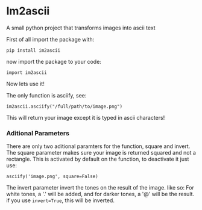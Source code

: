 # Im2ascii
A small python project that transforms images into ascii text

First of all import the package with:
```
pip install im2ascii
```
now import the package to your code:
```
import im2ascii
```
Now lets use it!

The only function is asciify, see:
```
im2ascii.asciify("/full/path/to/image.png")
```
This will return your image except it is typed in ascii characters!

### Aditional Parameters
There are only two aditional paramters for the function, square and invert. 
The square parameter makes sure your image is returned squared and not a rectangle. This is activated by default on the function, to deactivate it just use:
```
asciify('image.png', square=False)
```

The invert parameter invert the tones on the result of the image. like so:
For white tones, a '.' will be added, and for darker tones, a '@' will be the result. if you use ``invert=True``, this will be inverted.